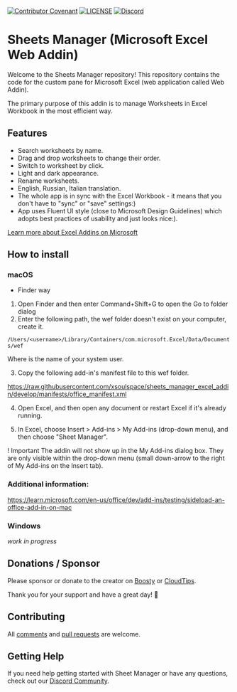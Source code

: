 [![Contributor Covenant](https://img.shields.io/badge/Contributor%20Covenant-v2.0%20adopted-ff69b4.svg)](CODE_OF_CONDUCT.md)
[![LICENSE](https://img.shields.io/github/license/xsoulspace/sheets_manager_excel_addin)](LICENSE)
[![Discord](https://img.shields.io/discord/696688204476055592)](https://discord.gg/y54DpJwmAn)

# Sheets Manager (Microsoft Excel Web Addin)

Welcome to the Sheets Manager repository! This repository contains the code for the custom pane for Microsoft Excel (web application called Web Addin).

The primary purpose of this addin is to manage Worksheets in Excel Workbook in the most efficient way.

## Features

- Search worksheets by name.
- Drag and drop worksheets to change their order.
- Switch to worksheet by click.
- Light and dark appearance.
- Rename worksheets.
- English, Russian, Italian translation.
- The whole app is in sync with the Excel Workbook - it means that you don't have to "sync" or "save" settings:)
- App uses Fluent UI style (close to Microsoft Design Guidelines) which adopts best practices of usability and just looks nice:).

[Learn more about Excel Addins on Microsoft](https://learn.microsoft.com/en-us/office/dev/add-ins/excel/excel-add-ins-overview)

## How to install

### macOS

- Finder way

1. Open Finder and then enter Command+Shift+G to open the Go to folder dialog
2. Enter the following path, the wef folder doesn't exist on your computer, create it.

`/Users/<username>/Library/Containers/com.microsoft.Excel/Data/Documents/wef`

Where <username> is the name of your system user.

3. Copy the following add-in's manifest file to this wef folder.

https://raw.githubusercontent.com/xsoulspace/sheets_manager_excel_addin/develop/manifests/office_manifest.xml

4. Open Excel, and then open any document or restart Excel if it's already running.

5. In Excel, choose Insert > Add-ins > My Add-ins (drop-down menu), and then choose "Sheet Manager".

! Important
The addin will not show up in the My Add-ins dialog box. They are only visible within the drop-down menu (small down-arrow to the right of My Add-ins on the Insert tab).

### Additional information:

https://learn.microsoft.com/en-us/office/dev/add-ins/testing/sideload-an-office-add-in-on-mac

### Windows

_work in progress_

## Donations / Sponsor

Please sponsor or donate to the creator on [Boosty](https://boosty.to/arenukvern) or [CloudTips](https://pay.cloudtips.ru/p/1629cd27).

Thank you for your support and have a great day! 🌄

## Contributing

All [comments](https://github.com/xsoulspace/sheets_manager_excel_addin/issues) and [pull requests](https://github.com/xsoulspace/sheets_manager_excel_addin/pulls) are welcome.

## Getting Help

If you need help getting started with Sheet Manager or have any questions, check out our [Discord Community](https://discord.gg/y54DpJwmAn).
